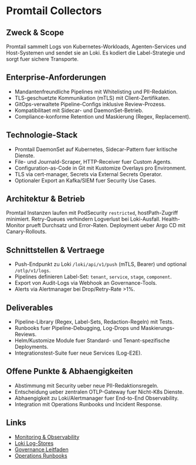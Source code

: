 # Promtail Collectors

## Zweck & Scope
Promtail sammelt Logs von Kubernetes-Workloads, Agenten-Services und Host-Systemen und sendet sie an Loki. Es kodiert die Label-Strategie und sorgt fuer sichere Transporte.

## Enterprise-Anforderungen
- Mandantenfreundliche Pipelines mit Whitelisting und PII-Redaktion.
- TLS-geschuetzte Kommunikation (mTLS) mit Client-Zertifikaten.
- GitOps-verwaltete Pipeline-Configs inklusive Review-Prozess.
- Kompatibilitaet mit Sidecar- und DaemonSet-Betrieb.
- Compliance-konforme Retention und Maskierung (Regex, Replacement).

## Technologie-Stack
- Promtail DaemonSet auf Kubernetes, Sidecar-Pattern fuer kritische Dienste.
- File- und Journald-Scraper, HTTP-Receiver fuer Custom Agents.
- Configuration-as-Code in Git mit Kustomize Overlays pro Environment.
- TLS via cert-manager, Secrets via External Secrets Operator.
- Optionaler Export an Kafka/SIEM fuer Security Use Cases.

## Architektur & Betrieb
Promtail Instanzen laufen mit PodSecurity `restricted`, hostPath-Zugriff minimiert. Retry-Queues verhindern Logverlust bei Loki-Ausfall. Health-Monitor prueft Durchsatz und Error-Raten. Deployment ueber Argo CD mit Canary-Rollouts.

## Schnittstellen & Vertraege
- Push-Endpunkt zu Loki `/loki/api/v1/push` (mTLS, Bearer) und optional `/otlp/v1/logs`.
- Pipelines definieren Label-Set: `tenant`, `service`, `stage`, `component`.
- Export von Audit-Logs via Webhook an Governance-Tools.
- Alerts via Alertmanager bei Drop/Retry-Rate >1%.

## Deliverables
- Pipeline-Library (Regex, Label-Sets, Redaction-Regeln) mit Tests.
- Runbooks fuer Pipeline-Debugging, Log-Drops und Maskierungs-Reviews.
- Helm/Kustomize Module fuer Standard- und Tenant-spezifische Deployments.
- Integrationstest-Suite fuer neue Services (Log-E2E).

## Offene Punkte & Abhaengigkeiten
- Abstimmung mit Security ueber neue PII-Redaktionsregeln.
- Entscheidung ueber zentralen OTLP-Gateway fuer Nicht-K8s Dienste.
- Abhaengigkeit zu Loki/Alertmanager fuer End-to-End Observability.
- Integration mit Operations Runbooks und Incident Response.

## Links
- [Monitoring & Observability](md.html?path=monitoring/monitoring.md)
- [Loki Log-Stores](md.html?path=monitoring/loki.md)
- [Governance Leitfaden](md.html?path=governance/governance.md)
- [Operations Runbooks](md.html?path=operations/operations.md)
